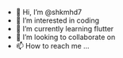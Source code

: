 - 👋 Hi, I’m @shkmhd7
- 👀 I’m interested in coding
- 🌱 I’m currently learning flutter
- 💞️ I’m looking to collaborate on 
- 📫 How to reach me ...

<!---
shkmhd7/shkmhd7 is a ✨ special ✨ repository because its `README.md` (this file) appears on your GitHub profile.
You can click the Preview link to take a look at your changes.
--->
